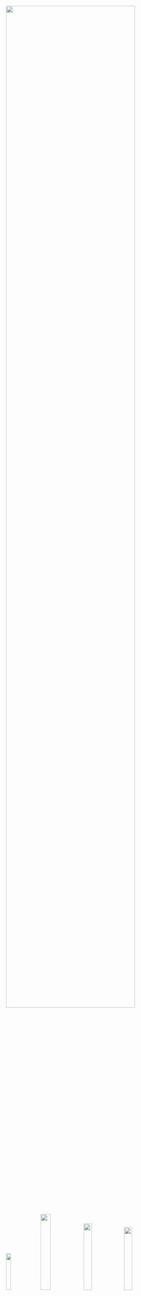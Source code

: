 <div align="center">
<br/>
<img src="https://user-images.githubusercontent.com/112257466/209106415-5591b886-9237-4cb2-ab20-23637c65b35b.png" width="83.7%"/>


<br/>
<br/>

<a href="https://github.com/InQ-InQ-InQ-InQ-InQ/KUBS/stargazers"><img src="https://img.shields.io/github/stars/InQ-InQ-InQ-InQ-InQ/KUBS?color=EA5504&style=for-the-badge" width="16%"/></a>
<a href="https://github.com/InQ-InQ-InQ-InQ-InQ/KUBS"><img src="https://img.shields.io/badge/version-Beta-black?color=00A051&style=for-the-badge" width="23%"/></a>
<a href="https://github.com/InQ-InQ-InQ-InQ-InQ/KUBS/blob/main/LICENSE"><img src="https://img.shields.io/github/contributors/InQ-InQ-InQ-InQ-InQ/KUBS?color=004EAE&label=Developer&style=for-the-badge" width="21.5%"/></a>
<a href="https://github.com/InQ-InQ-InQ-InQ-InQ/KUBS/graphs/contributors"><img src="https://img.shields.io/github/license/InQ-InQ-InQ-InQ-InQ/KUBS?style=for-the-badge&color=000000" width="20.9%"/></a>

</div>
<br/>

---

# 📝&nbsp;&nbsp;&nbsp;Index

- [📝   Index](#index)
- [🎨   What is KURS](#what-is-kurs)
  - [🚀  Goal](#goal)
- [🔧   Tech Stack](#tech-stack)
- [👷   Implement](#implement)
  - [🔥  FrontEnd](#frontend)
  - [🔥  BackEnd](#backend)
- [👽️   Developers](#️developers)

<br>

---

# 🎨&nbsp;&nbsp;&nbsp;What is KURS

## 🚀&nbsp;&nbsp;Goal
- 도서관을 제외한 교내 전 공간에 대한 대여서비스를 `한 웹사이트로 통합하여 구축`
- 교내 구성원만 가입할 수 있는 `학교 이메일 인증을 통한 회원가입` 서비스 구현
- 날짜별, 시간별 예약 데이터를 DB를 `MySQL과 연동`하여 저장

<br/>
<br/>

# 🔧&nbsp;&nbsp;&nbsp;Tech Stack

  <!-- Frontend Stack -->
<table border=""4>
  <th align="center">Role</th>
    <th align="center" colspan="2">Framework</th>
  <tr>
    <td rowspan="8" align="center"><b>FE</td>
    <td><img src="https://upload.wikimedia.org/wikipedia/commons/thumb/a/a7/React-icon.svg/2300px-React-icon.svg.png" width="15px" alt="_icon"/>&nbsp;&nbsp;<b>React</b></td>
    <td>Front-End main framework Using JavaScript</td>
  </tr>
  <tr>
    <td><img src="https://user-images.githubusercontent.com/112257466/209071362-a99be5b3-c9f9-46f2-a12d-d078f59099dd.svg" width="15px" alt="_icon" />&nbsp;&nbsp;<b>React Bootstrap</b></td>
    <td>Load styled components</td>
  </tr>
  <tr>
    <td><img src="https://img.icons8.com/color/480/redux.png" width="15px" alt="_icon" />&nbsp;&nbsp;<b>Redux</td>
    <td>For mapping same piece of application to multiple container components</td>
  </tr>
  <tr>
    <td><img src="https://img.icons8.com/color/480/redux.png" width="15px" alt="_icon" />&nbsp;&nbsp;<b>Redux Toolkit</td>
    <td>Makes it easier to write good Redux applications and speeds up development</td>
  </tr>
    <tr>
      <td><img src="https://upload.wikimedia.org/wikipedia/commons/thumb/e/e3/ESLint_logo.svg/1200px-ESLint_logo.svg.png" width="15px" alt="_icon" />&nbsp;&nbsp;<b>ESLint</td>
    <td>Detect convention violation & Anti-Pattern</td>
  </tr>
  <tr>
    <td><img src="https://user-images.githubusercontent.com/112257466/209071958-ca6f5a8f-a61a-4b27-88f4-f6ac84808430.png" width="15px" alt="_icon" />&nbsp;&nbsp;<b>Axios</td>
    <td>Http Client for Node.Js and Browser</td>
  </tr>
	    <tr>
    <td><img src="https://user-images.githubusercontent.com/112257466/209077244-27be08d0-85f9-4bdc-9efc-c2bf7b6e1229.png" width="14px" alt="_icon" />&nbsp;&nbsp;<b>Moment.js</td>
    <td>JS 설명</td>
	</tr>
		    <tr>
    <td><img src="https://user-images.githubusercontent.com/112257466/209091297-8666f970-113d-4748-a8b0-739a85a20bb2.png" width="14px" alt="_icon" />&nbsp;&nbsp;<b>Node.js</td>
    <td>JS 설명</td>
	</tr>


  <!-- Backend Stack -->
  <tr>
    <td rowspan="6" align="center"><b>BE</td>
    <td><img src="https://user-images.githubusercontent.com/112257466/209075018-0a1f7f14-a910-4d16-a4e4-51929b99e1ae.png" width="15px" alt="_icon" />&nbsp;&nbsp;<b>Spring</td>
    <td>Back-End Main Framework</td>
  </tr>
  <tr>
    <td><img src="https://user-images.githubusercontent.com/112257466/209075280-78be8487-7d6a-485c-92a8-d6677f0caab9.png" width="15px" alt="_icon" />&nbsp;&nbsp;<b>Spring Boot</td>
	<td>Build stand-alone and production ready Spring Applications.</td>
    <tr>
	    <td><img src="https://user-images.githubusercontent.com/112257466/209078356-d9120e3d-9498-4ee4-a38d-139a263910f4.png" width="14px" alt="_icon" />&nbsp;&nbsp;<b>MySQL</td>
    <td>Back-End Main Database</td>
  </tr>
    <tr>
    <td><img src="https://user-images.githubusercontent.com/112257466/209076523-777fe02a-455f-48a0-a4b1-aeb9fff17b10.png" width="14px" alt="_icon" />&nbsp;&nbsp;<b>JPA & Data JPA</td>
    <td>Database Handling Skills</td>
  </tr>
  
  <tr>
      <td><img src="https://user-images.githubusercontent.com/112257466/209077939-bb9dadca-0e8b-421d-b5df-c44bd3c38a1a.png" width="14px" alt="_icon" />&nbsp;&nbsp;<b>Swagger</td>
    <td>API Documentation Tool</td>
  </tr>

</table>
</div>
<br/><br/>

---
# 👷&nbsp;&nbsp;&nbsp;Implement

## 🔥&nbsp;&nbsp;FrontEnd

- 우리는 즐거운 프론트엔드 >_< 넘모 잘한당

<br/>

## 🔥&nbsp;&nbsp;BackEnd

<table border=""4>
  <th align="center">Controller</th>
    <th align="center">API</th>
	    <th align="center">Description</th>
  <tr>
    <td rowspan="2" align="center"><b>login</td>
    <td>Login</td>
    <td>아이디와 비밀번호를 입력받아 로그인을 한다. 유효하지 않을 시, 로그인 실패 응답을 내린다.</td>
  </tr>
  <tr>
    <td>logout</td>
    <td>로그아웃을 한다.</td>
  </tr>
  <tr>
    <td rowspan="3" align="center">Member</td>
    <td>createMember</td>
    <td>회원정보를 받아 회원가입을 한다.</td>
  </tr>
  <tr>
    <td>prepareFindPw</td>
    <td>사용자 정보를 받아, 인증을 진행한다.</td>
  </tr>
    <tr>
    <td>changePw</td>
    <td>새로운 비밀번호를 설정한다.</td>
  </tr>
    <tr>
    <td align="center">Place</td>
    <td>getAblePlaceList</td>
    <td>입력 받은 정보에 예약 가능한 장소를 조회한다.</td>
  </tr>
  </tr>
    <tr>
    <td align="center">Department</td>
    <td>getSearchedDepartment</td>
    <td>검색된 조건에 부합하는 학과를 조회한다.</td>
  </tr>
  <tr>
    <td rowspan="2" align="center">Booking</td>
    <td>createBooking</td>
    <td>예약 정보를 입력받아, 예약을 생성한다.</td>
  </tr>
    <tr>
    <td>getDetailBooking</td>
    <td>예약 상세 정보를 조회한다.</td>
  </tr>
    <tr>
    <td rowspan="2" align="center">Email</td>
    <td>sendValidationMail</td>
    <td>이메일을 입력 받아, 해당 이메일로 검증 메일을 발송한다.</td>
  </tr>
      <tr>
    <td>validateKey</td>
    <td>검증 코드를 입력 받아, 올바른 코드인지 검증한다.</td>
  </tr>
      <tr>
    <td align="center">Mypage</td>
    <td>getMyPage</td>
    <td>로그인 된 회원의 마이페이지 정보를 조회한다.</td>
  </tr>

</table>

<br/>

---

# 👽️&nbsp;&nbsp;&nbsp;Developers

</div>
<table border=""4 width="100%">
  <th align="center" colspan="2">Front-End</th>
    <th align="center" colspan="2">Back-End</th>
  <tr>
     <td align="center"><a href="http://github.com/SWARVY"><img src="https://avatars.githubusercontent.com/u/53262430?v=4" width="180px;" style="vertical-align:top" alt=""/>

   <td align="center"><a href="https://github.com/rheefine"><img src="https://avatars.githubusercontent.com/u/109448186?v=4" width="180px;" style="vertical-align:top" alt=""/>

   <td align="center"><a href="https://github.com/h-beeen"><img src="https://avatars.githubusercontent.com/u/112257466?v=4" width="180px; style="vertical-align:top" alt=""/>
   
   <td align="center"><a href="https://github.com/eunchannam"><img src="https://avatars.githubusercontent.com/u/75837025?v=4" width="180px;" style="vertical-align:top" alt=""/>

  </tr>

  <tr>
    <td align="center"><a href="https://github.com/eofrkam"><b>🐦 신현호 🐦</b></br></a></td>
  <td align="center"><a href="https://github.com/rheefine"><b>🐺 이동현 🐺</b><br/></a></td>
  <td align="center"><a href="https://github.com/h-beeen"><b>🐧 변해빈 🐧</b></a></td>
  <td align="center"><a href="https://github.com/eunchannam"><b>🐤 남은찬 🐤</b></a></td>
  </tr>
    <tr>
    <td align="center">KGU 컴공 19</td>
  <td align="center">KGU 전자 17</td>
    <td align="center">KGU 경제 18</td>
	  <td align="center">KGU 컴공 18</td>
  </tr>
</table>
</div>
<br/>
